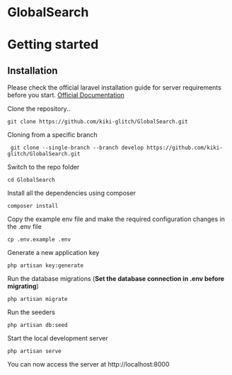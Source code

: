 # GlobalSearch

# Getting started

## Installation

Please check the official laravel installation guide for server requirements before you start. [Official Documentation](https://laravel.com/docs/5.4/installation#installation)


Clone the repository..

    git clone https://github.com/kiki-glitch/GlobalSearch.git
    
Cloning from a specific branch

     git clone --single-branch --branch develop https://github.com/kiki-glitch/GlobalSearch.git
    
Switch to the repo folder

    cd GlobalSearch

Install all the dependencies using composer

    composer install

Copy the example env file and make the required configuration changes in the .env file

    cp .env.example .env

Generate a new application key

    php artisan key:generate


Run the database migrations (**Set the database connection in .env before migrating**)

    php artisan migrate
    
Run the seeders

    php artisan db:seed

Start the local development server

    php artisan serve

You can now access the server at http://localhost:8000
